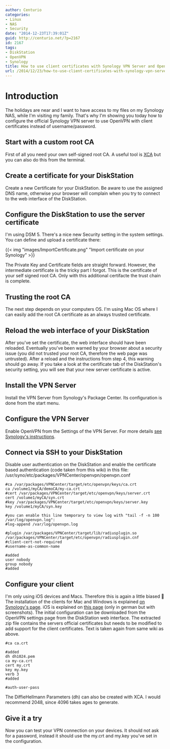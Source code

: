 ```yaml
---
author: Centurio
categories:
- Linux
- NAS
- Security
date: "2014-12-23T17:39:01Z"
guid: http://centurio.net/?p=2167
id: 2167
tags:
- DiskStation
- OpenVPN
- Synology
title: How to use client certificates with Synology VPN Server and OpenVPN
url: /2014/12/23/how-to-use-client-certificates-with-synology-vpn-server-and-openvpn/
---
```

# Introduction
The holidays are near and I want to have access to my files on my Synology NAS, while I'm visiting my family. That's why I'm showing you today how to configure the official Synology VPN server to use OpenVPN with client certificates instead of username/password.

 

## Start with a custom root CA

First of all you need your own self-signed root CA. A useful tool is [XCA](http://xca.sourceforge.net/) but you can also do this from the terminal.

## Create a certificate for your DiskStation

Create a new Certificate for your DiskStation. Be aware to use the assigned DNS name, otherwise your browser will complain when you try to connect to the web interface of the DiskStation.

## Configure the DiskStation to use the server certificate

I'm using DSM 5. There's a nice new Security setting in the system settings. You can define and upload a certificate there:

{{< img "images/ImportCertificate.png" "Import certificate on your Synology" >}}

The Private Key and Certificate fields are straight forward. However, the intermediate certificate is the tricky part I forgot. This is the certificate of your self signed root CA. Only with this additional certifacte the trust chain is complete.

## Trusting the root CA

The next step depends on your computers OS. I'm using Mac OS where I can easily add the root CA certificate as an always trusted certificate.

## Reload the web interface of your DiskStation

After you've set the certificate, the web interface should have been reloaded. Eventually you've been warned by your browser about a security issue (you did not trusted your root CA, therefore the web page was untrusted). After a reload and the instructions from step 4, this warning should go away. If you take a look at the certificate tab of the DiskStation's security setting, you will see that your new server certificate is active.

## Install the VPN Server

Install the VPN Server from Synology's Package Center. Its configuration is done from the start menu.

## Configure the VPN Server

Enable OpenVPN from the Settings of the VPN Server. For more details [see Synology's instructions](https://www.synology.com/en-us/knowledgebase/tutorials/459#t3.2).

## Connect via SSH to your DiskStation

Disable user authentication on the DiskStation and enable the certificate based authentication (code taken from this wiki) in this file: /usr/syno/etc/packages/VPNCenter/openvpn/openvpn.conf

```lang-bash
#ca /var/packages/VPNCenter/target/etc/openvpn/keys/ca.crt
ca /volume1/myCA/demoCA/my-ca.crt
#cert /var/packages/VPNCenter/target/etc/openvpn/keys/server.crt
cert /volume1/myCA/syn.crt
#key /var/packages/VPNCenter/target/etc/openvpn/keys/server.key
key /volume1/myCA/syn.key

#you can enable this line temporary to view log with "tail -f -n 100 /var/log/openvpn.log":
#log-append /var/log/openvpn.log

#plugin /var/packages/VPNCenter/target/lib/radiusplugin.so /var/packages/VPNCenter/target/etc/openvpn/radiusplugin.cnf
#client-cert-not-required
#username-as-common-name

#added
user nobody
group nobody
#added
```

 

## Configure your client

I'm only using iOS devices and Macs. Therefore this is again a little biased 🙂 The installation of the clients for Mac and Windows is explained [on Synology's page](https://www.synology.com/en-us/knowledgebase/tutorials/592#t4.2). iOS is explained on [this page](http://www.proenz.de/?page_id=898) (only in german but with screenshots). The initial configuration can be downloaded from the OpenVPN settings page from the DiskStation web interface. The extracted zip file contains the servers official certificates but needs to be modified to add support for the client certificates. Text is taken again from same wiki as above.

```
#ca ca.crt

#added
dh dh1024.pem
ca my-ca.crt
cert my.crt
key my.key
verb 3
#added

#auth-user-pass
```

 

The DiffieHellmann Parameters (dh) can also be created with XCA. I would recommend 2048, since 4096 takes ages to generate.

## Give it a try

Now you can test your VPN connection on your devices. It should not ask for a password, instead it should use the my.crt and my.key you've set in the configuration.
